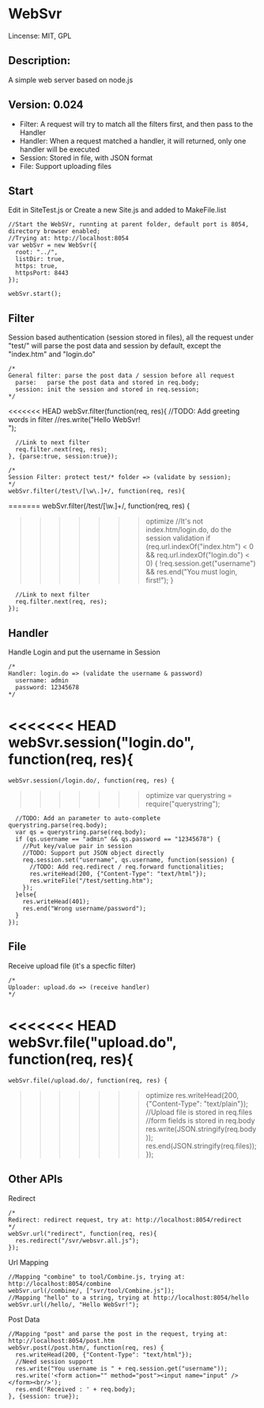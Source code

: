 WebSvr
==============
Lincense: MIT, GPL

Description:
--------------
A simple web server based on node.js

Version: 0.024
--------------
- Filter: A request will try to match all the filters first, and then pass to the Handler
- Handler: When a request matched a handler, it will returned, only one handler will be executed
- Session: Stored in file, with JSON format
- File: Support uploading files

Start
--------------
Edit in SiteTest.js or Create a new Site.js and added to MakeFile.list

    //Start the WebSVr, runnting at parent folder, default port is 8054, directory browser enabled;
    //Trying at: http://localhost:8054
    var webSvr = new WebSvr({
      root: "../",
      listDir: true,
      https: true,
      httpsPort: 8443
    });

    webSvr.start();

Filter
--------------
Session based authentication (session stored in files), all the request under "test/" will parse the post data and session by default, except the "index.htm" and "login.do"

    /*
    General filter: parse the post data / session before all request
      parse:   parse the post data and stored in req.body;
      session: init the session and stored in req.session; 
    */
<<<<<<< HEAD
    webSvr.filter(function(req, res){
      //TODO: Add greeting words in filter
      //res.write("Hello WebSvr!<br/>");

      //Link to next filter
      req.filter.next(req, res);
    }, {parse:true, session:true});

    /*
    Session Filter: protect test/* folder => (validate by session);
    */
    webSvr.filter(/test\/[\w\.]+/, function(req, res){
=======
    webSvr.filter(/test\/[\w\.]+/, function(req, res) {
>>>>>>> optimize
      //It's not index.htm/login.do, do the session validation
      if (req.url.indexOf("index.htm") < 0 && req.url.indexOf("login.do") < 0) {
        !req.session.get("username") && res.end("You must login, first!");
      }

      //Link to next filter
      req.filter.next(req, res);
    });


Handler
--------------
Handle Login and put the username in Session

    /*
    Handler: login.do => (validate the username & password)
      username: admin
      password: 12345678
    */
<<<<<<< HEAD
    webSvr.session("login.do", function(req, res){
=======
    webSvr.session(/login.do/, function(req, res) {
>>>>>>> optimize
      var querystring = require("querystring");

      //TODO: Add an parameter to auto-complete querystring.parse(req.body);
      var qs = querystring.parse(req.body);
      if (qs.username == "admin" && qs.password == "12345678") {
        //Put key/value pair in session
        //TODO: Support put JSON object directly
        req.session.set("username", qs.username, function(session) {
          //TODO: Add req.redirect / req.forward functionalities;
          res.writeHead(200, {"Content-Type": "text/html"});
          res.writeFile("/test/setting.htm");
        });
      }else{
        res.writeHead(401);
        res.end("Wrong username/password");
      }
    });

File
--------------
Receive upload file (it's a specfic filter)

    /*
    Uploader: upload.do => (receive handler)
    */
<<<<<<< HEAD
    webSvr.file("upload.do", function(req, res){
=======
    webSvr.file(/upload.do/, function(req, res) {
>>>>>>> optimize
      res.writeHead(200, {"Content-Type": "text/plain"});
      //Upload file is stored in req.files
      //form fields is stored in req.body
      res.write(JSON.stringify(req.body));
      res.end(JSON.stringify(req.files));
    });


Other APIs
--------------
Redirect

    /*
    Redirect: redirect request, try at: http://localhost:8054/redirect
    */
    webSvr.url("redirect", function(req, res){
      res.redirect("/svr/websvr.all.js");
    });

Url Mapping

    //Mapping "combine" to tool/Combine.js, trying at: http://localhost:8054/combine
    webSvr.url(/combine/, ["svr/tool/Combine.js"]);
    //Mapping "hello" to a string, trying at http://localhost:8054/hello
    webSvr.url(/hello/, "Hello WebSvr!");

Post Data

    //Mapping "post" and parse the post in the request, trying at: http://localhost:8054/post.htm
    webSvr.post(/post.htm/, function(req, res) {
      res.writeHead(200, {"Content-Type": "text/html"});
      //Need session support
      res.write("You username is " + req.session.get("username"));
      res.write('<form action="" method="post"><input name="input" /></form><br/>');
      res.end('Received : ' + req.body);
    }, {session: true});